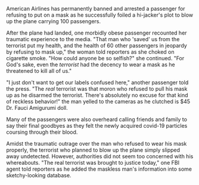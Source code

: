American Airlines has permanently banned and arrested a passenger for refusing to put on a mask as he successfully foiled a hi-jacker's plot to blow up the plane carrying 100 passengers. 

After the plane had landed, one morbidly obese passenger recounted her traumatic experience to the media. "That man who 'saved' us from the terrorist put my health, and the health of 60 other passengers in jeopardy by refusing to mask up," the woman told reporters as she choked on cigarette smoke. "How could anyone be so selfish?" she continued. "For God's sake, even the *terrorist* had the decency to wear a mask as he threatened to kill all of us."

"I just don't want to get our labels confused here," another passenger told the press. "The *real* terrorist was that moron who refused to pull his mask up as he disarmed the terrorist. There's absolutely no excuse for that kind of reckless behavior!" the man yelled to the cameras as he clutched is $45 Dr. Fauci Amigurumi doll.

Many of the passengers were also overheard calling friends and family to say their final goodbyes as they felt the newly acquired covid-19 particles coursing through their blood.

Amidst the traumatic outrage over the man who refused to wear his mask properly, the terrorist who planned to blow up the plane simply slipped away undetected. However, authorities did not seem too concerned with his whereabouts. "The real terrorist was brought to justice today," one FBI agent told reporters as he added the maskless man's information into some sketchy-looking database.


